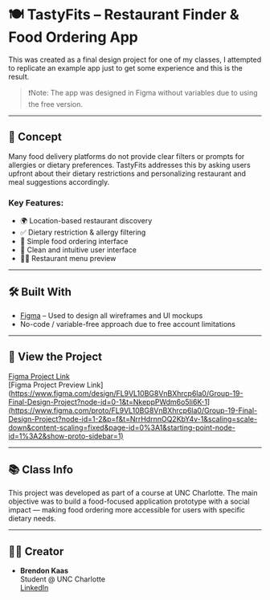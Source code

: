 # 🍽️ TastyFits – Restaurant Finder & Food Ordering App

This was created as a final design project for one of my classes, I attempted to replicate an example app just to get some experience and this is the result.

> ❗Note: The app was designed in Figma without variables due to using the free version.

---

## 🧠 Concept

Many food delivery platforms do not provide clear filters or prompts for allergies or dietary preferences. TastyFits addresses this by asking users upfront about their dietary restrictions and personalizing restaurant and meal suggestions accordingly.

### Key Features:
- 🌍 Location-based restaurant discovery  
- ✅ Dietary restriction & allergy filtering  
- 📱 Simple food ordering interface  
- 🧾 Clean and intuitive user interface  
- 👩‍🍳 Restaurant menu preview  

---

## 🛠️ Built With

- [Figma](https://www.figma.com/) – Used to design all wireframes and UI mockups
- No-code / variable-free approach due to free account limitations

---

## 🔗 View the Project

[Figma Project Link](https://www.figma.com/design/FL9VL10BG8VnBXhrcp6la0/Group-19-Final-Design-Project?node-id=0-1&t=NkeppPWdm6o5Ii6K-1)  
[Figma Project Preview Link](https://www.figma.com/design/FL9VL10BG8VnBXhrcp6la0/Group-19-Final-Design-Project?node-id=0-1&t=NkeppPWdm6o5Ii6K-1](https://www.figma.com/proto/FL9VL10BG8VnBXhrcp6la0/Group-19-Final-Design-Project?node-id=1-2&p=f&t=NrrHdrnnOQ2KbY4v-1&scaling=scale-down&content-scaling=fixed&page-id=0%3A1&starting-point-node-id=1%3A2&show-proto-sidebar=1)  

---

## 📚 Class Info

This project was developed as part of a course at UNC Charlotte. The main objective was to build a food-focused application prototype with a social impact — making food ordering more accessible for users with specific dietary needs.

---

## 👨‍💻 Creator

- **Brendon Kaas**  
  Student @ UNC Charlotte  
  [LinkedIn](https://www.figma.com/design/FL9VL10BG8VnBXhrcp6la0/Group-19-Final-Design-Project?node-id=0-1&t=NkeppPWdm6o5Ii6K-1](https://www.linkedin.com/in/brendon-kaas/))  

